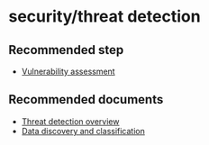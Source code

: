 <properties
	pageTitle="security/threat detection"
	description="security/threat detection"
	service="microsoft.sql"
	resource="servers"
	authors="emlisa"
	displayOrder=""
	selfHelpType="generic"
	supportTopicIds="32574335"
	productPesIds="13491"
	cloudEnvironments="public"
/>

# security/threat detection

## **Recommended step**

* [Vulnerability assessment](https://docs.microsoft.com/azure/sql-database/sql-vulnerability-assessment/)

## **Recommended documents**

* [Threat detection overview](https://docs.microsoft.com/azure/sql-database/sql-database-threat-detection/)<br>
* [Data discovery and classification](https://docs.microsoft.com/azure/sql-database/sql-database-data-discovery-and-classification/)